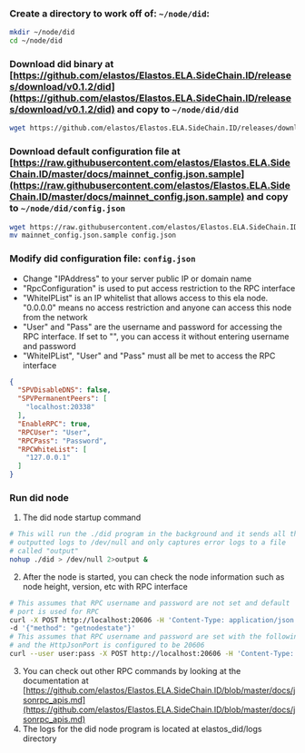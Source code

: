 ### Create a directory to work off of: `~/node/did`:
```bash
mkdir ~/node/did
cd ~/node/did
```
### Download did binary at [https://github.com/elastos/Elastos.ELA.SideChain.ID/releases/download/v0.1.2/did](https://github.com/elastos/Elastos.ELA.SideChain.ID/releases/download/v0.1.2/did) and copy to `~/node/did/did`
```bash
wget https://github.com/elastos/Elastos.ELA.SideChain.ID/releases/download/v0.1.2/did
```
### Download default configuration file at [https://raw.githubusercontent.com/elastos/Elastos.ELA.SideChain.ID/master/docs/mainnet_config.json.sample](https://raw.githubusercontent.com/elastos/Elastos.ELA.SideChain.ID/master/docs/mainnet_config.json.sample) and copy to `~/node/did/config.json`
```bash
wget https://raw.githubusercontent.com/elastos/Elastos.ELA.SideChain.ID/master/docs/mainnet_config.json.sample
mv mainnet_config.json.sample config.json
```
### Modify did configuration file: `config.json`
- Change "IPAddress" to your server public IP or domain name
- "RpcConfiguration" is used to put access restriction to the RPC interface
- "WhiteIPList" is an IP whitelist that allows access to this ela node. "0.0.0.0" means no access restriction and anyone can access this node from the network
- "User" and "Pass" are the username and password for accessing the RPC interface. If set to "", you can access it without entering username and password
- "WhiteIPList", "User" and "Pass" must all be met to access the RPC interface
```json
{
  "SPVDisableDNS": false,
  "SPVPermanentPeers": [
    "localhost:20338"
  ],
  "EnableRPC": true,
  "RPCUser": "User",
  "RPCPass": "Password",
  "RPCWhiteList": [
    "127.0.0.1"
  ]
}
```
### Run did node 
1. The did node startup command
```bash
# This will run the ./did program in the background and it sends all the 
# outputted logs to /dev/null and only captures error logs to a file
# called "output"
nohup ./did > /dev/null 2>output & 
```
2. After the node is started, you can check the node information such as node height, version, etc with RPC interface
```bash
# This assumes that RPC username and password are not set and default
# port is used for RPC
curl -X POST http://localhost:20606 -H 'Content-Type: application/json' \
-d '{"method": "getnodestate"}' 
# This assumes that RPC username and password are set with the following
# and the HttpJsonPort is configured to be 20606
curl --user user:pass -X POST http://localhost:20606 -H 'Content-Type: application/json' -d '{"method": "getnodestate"}'
```
3. You can check out other RPC commands by looking at the documentation at [https://github.com/elastos/Elastos.ELA.SideChain.ID/blob/master/docs/jsonrpc_apis.md](https://github.com/elastos/Elastos.ELA.SideChain.ID/blob/master/docs/jsonrpc_apis.md)
4. The logs for the did node program is located at elastos_did/logs directory